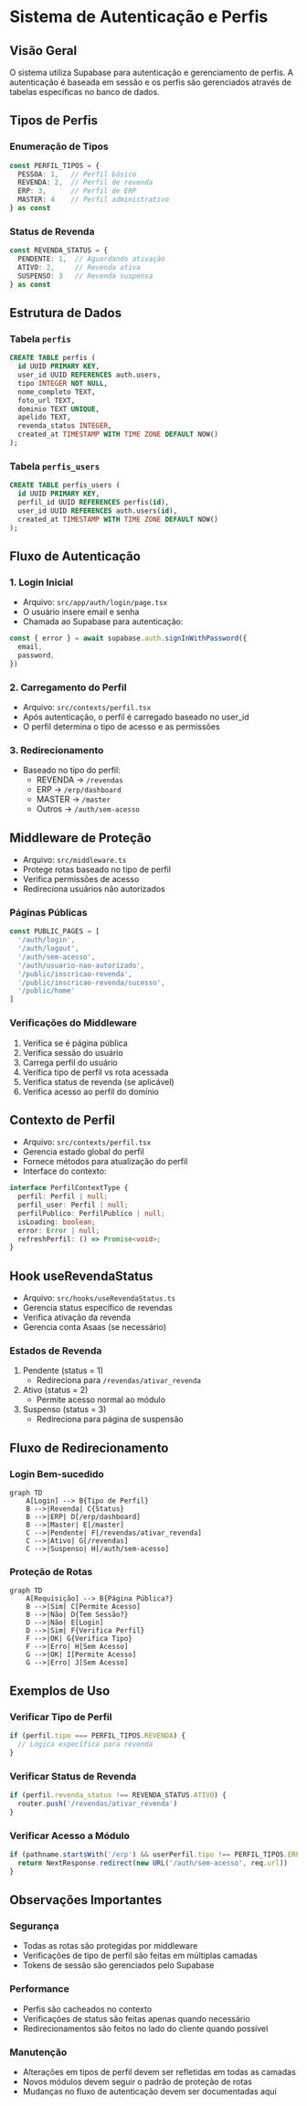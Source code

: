 # Sistema de Autenticação e Perfis

## Visão Geral
O sistema utiliza Supabase para autenticação e gerenciamento de perfis. A autenticação é baseada em sessão e os perfis são gerenciados através de tabelas específicas no banco de dados.

## Tipos de Perfis

### Enumeração de Tipos
```typescript
const PERFIL_TIPOS = {
  PESSOA: 1,   // Perfil básico
  REVENDA: 2,  // Perfil de revenda
  ERP: 3,      // Perfil de ERP
  MASTER: 4    // Perfil administrativo
} as const
```

### Status de Revenda
```typescript
const REVENDA_STATUS = {
  PENDENTE: 1,  // Aguardando ativação
  ATIVO: 2,     // Revenda ativa
  SUSPENSO: 3   // Revenda suspensa
} as const
```

## Estrutura de Dados

### Tabela `perfis`
```sql
CREATE TABLE perfis (
  id UUID PRIMARY KEY,
  user_id UUID REFERENCES auth.users,
  tipo INTEGER NOT NULL,
  nome_completo TEXT,
  foto_url TEXT,
  dominio TEXT UNIQUE,
  apelido TEXT,
  revenda_status INTEGER,
  created_at TIMESTAMP WITH TIME ZONE DEFAULT NOW()
);
```

### Tabela `perfis_users`
```sql
CREATE TABLE perfis_users (
  id UUID PRIMARY KEY,
  perfil_id UUID REFERENCES perfis(id),
  user_id UUID REFERENCES auth.users(id),
  created_at TIMESTAMP WITH TIME ZONE DEFAULT NOW()
);
```

## Fluxo de Autenticação

### 1. Login Inicial
- Arquivo: `src/app/auth/login/page.tsx`
- O usuário insere email e senha
- Chamada ao Supabase para autenticação:
```typescript
const { error } = await supabase.auth.signInWithPassword({
  email,
  password,
})
```

### 2. Carregamento do Perfil
- Arquivo: `src/contexts/perfil.tsx`
- Após autenticação, o perfil é carregado baseado no user_id
- O perfil determina o tipo de acesso e as permissões

### 3. Redirecionamento
- Baseado no tipo do perfil:
  - REVENDA → `/revendas`
  - ERP → `/erp/dashboard`
  - MASTER → `/master`
  - Outros → `/auth/sem-acesso`

## Middleware de Proteção
- Arquivo: `src/middleware.ts`
- Protege rotas baseado no tipo de perfil
- Verifica permissões de acesso
- Redireciona usuários não autorizados

### Páginas Públicas
```typescript
const PUBLIC_PAGES = [
  '/auth/login',
  '/auth/logout',
  '/auth/sem-acesso',
  '/auth/usuario-nao-autorizado',
  '/public/inscricao-revenda',
  '/public/inscricao-revenda/sucesso',
  '/public/home'
]
```

### Verificações do Middleware
1. Verifica se é página pública
2. Verifica sessão do usuário
3. Carrega perfil do usuário
4. Verifica tipo de perfil vs rota acessada
5. Verifica status de revenda (se aplicável)
6. Verifica acesso ao perfil do domínio

## Contexto de Perfil
- Arquivo: `src/contexts/perfil.tsx`
- Gerencia estado global do perfil
- Fornece métodos para atualização do perfil
- Interface do contexto:
```typescript
interface PerfilContextType {
  perfil: Perfil | null;
  perfil_user: Perfil | null;
  perfilPublico: PerfilPublico | null;
  isLoading: boolean;
  error: Error | null;
  refreshPerfil: () => Promise<void>;
}
```

## Hook useRevendaStatus
- Arquivo: `src/hooks/useRevendaStatus.ts`
- Gerencia status específico de revendas
- Verifica ativação da revenda
- Gerencia conta Asaas (se necessário)

### Estados de Revenda
1. Pendente (status = 1)
   - Redireciona para `/revendas/ativar_revenda`
2. Ativo (status = 2)
   - Permite acesso normal ao módulo
3. Suspenso (status = 3)
   - Redireciona para página de suspensão

## Fluxo de Redirecionamento

### Login Bem-sucedido
```mermaid
graph TD
    A[Login] --> B{Tipo de Perfil}
    B -->|Revenda| C{Status}
    B -->|ERP| D[/erp/dashboard]
    B -->|Master| E[/master]
    C -->|Pendente| F[/revendas/ativar_revenda]
    C -->|Ativo| G[/revendas]
    C -->|Suspenso| H[/auth/sem-acesso]
```

### Proteção de Rotas
```mermaid
graph TD
    A[Requisição] --> B{Página Pública?}
    B -->|Sim| C[Permite Acesso]
    B -->|Não| D{Tem Sessão?}
    D -->|Não| E[Login]
    D -->|Sim| F{Verifica Perfil}
    F -->|OK| G{Verifica Tipo}
    F -->|Erro| H[Sem Acesso]
    G -->|OK| I[Permite Acesso]
    G -->|Erro| J[Sem Acesso]
```

## Exemplos de Uso

### Verificar Tipo de Perfil
```typescript
if (perfil.tipo === PERFIL_TIPOS.REVENDA) {
  // Lógica específica para revenda
}
```

### Verificar Status de Revenda
```typescript
if (perfil.revenda_status !== REVENDA_STATUS.ATIVO) {
  router.push('/revendas/ativar_revenda')
}
```

### Verificar Acesso a Módulo
```typescript
if (pathname.startsWith('/erp') && userPerfil.tipo !== PERFIL_TIPOS.ERP) {
  return NextResponse.redirect(new URL('/auth/sem-acesso', req.url))
}
```

## Observações Importantes

### Segurança
- Todas as rotas são protegidas por middleware
- Verificações de tipo de perfil são feitas em múltiplas camadas
- Tokens de sessão são gerenciados pelo Supabase

### Performance
- Perfis são cacheados no contexto
- Verificações de status são feitas apenas quando necessário
- Redirecionamentos são feitos no lado do cliente quando possível

### Manutenção
- Alterações em tipos de perfil devem ser refletidas em todas as camadas
- Novos módulos devem seguir o padrão de proteção de rotas
- Mudanças no fluxo de autenticação devem ser documentadas aqui
